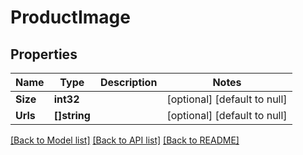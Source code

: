 # ProductImage

## Properties
Name | Type | Description | Notes
------------ | ------------- | ------------- | -------------
**Size** | **int32** |  | [optional] [default to null]
**Urls** | **[]string** |  | [optional] [default to null]

[[Back to Model list]](../README.md#documentation-for-models) [[Back to API list]](../README.md#documentation-for-api-endpoints) [[Back to README]](../README.md)


